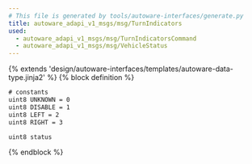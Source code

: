 ```yaml
---
# This file is generated by tools/autoware-interfaces/generate.py
title: autoware_adapi_v1_msgs/msg/TurnIndicators
used:
  - autoware_adapi_v1_msgs/msg/TurnIndicatorsCommand
  - autoware_adapi_v1_msgs/msg/VehicleStatus
---
```


{% extends 'design/autoware-interfaces/templates/autoware-data-type.jinja2' %}
{% block definition %}

```txt
# constants
uint8 UNKNOWN = 0
uint8 DISABLE = 1
uint8 LEFT = 2
uint8 RIGHT = 3

uint8 status
```

{% endblock %}

